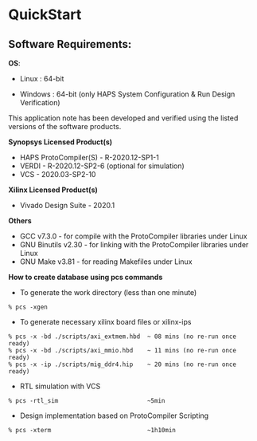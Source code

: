 # QuickStart

## Software Requirements:

**OS**:

- Linux :  64-bit

- Windows : 64-bit (only HAPS System Configuration & Run Design Verification)

This application note has been developed and verified using the listed versions of the software 
products.
 
**Synopsys Licensed Product(s)**
- HAPS ProtoCompiler(S) - R-2020.12-SP1-1
- VERDI                 - R-2020.12-SP2-6 (optional for simulation)
- VCS                   - 2020.03-SP2-10

**Xilinx Licensed Product(s)**
- Vivado Design Suite   - 2020.1

**Others**
- GCC v7.3.0         - for compile with the ProtoCompiler libraries under Linux
- GNU Binutils v2.30 - for linking with the ProtoCompiler libraries under Linux 
- GNU Make v3.81     - for reading Makefiles under Linux


**How to create database using pcs commands**

- To generate the work directory (less than one minute)

```
% pcs -xgen
```

- To generate necessary xilinx board files or xilinx-ips

```
% pcs -x -bd ./scripts/axi_extmem.hbd  ~ 08 mins (no re-run once ready)
% pcs -x -bd ./scripts/axi_mmio.hbd    ~ 11 mins (no re-run once ready)
% pcs -x -ip ./scripts/mig_ddr4.hip    ~ 20 mins (no re-run once ready)
```

 - RTL simulation with VCS

```
% pcs -rtl_sim                         ~5min
```

 - Design implementation based on ProtoCompiler Scripting

```
% pcs -xterm                           ~1h10min 
```